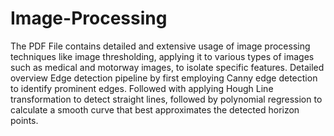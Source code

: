 # Image-Processing
The PDF File contains detailed and extensive usage of image processing techniques like image thresholding, applying it to various types of images such as medical and
motorway images, to isolate specific features. Detailed overview Edge detection pipeline by first employing Canny edge detection to identify prominent edges. Followed with applying Hough Line transformation to detect straight lines, followed by polynomial regression to calculate a smooth curve that best approximates the detected horizon points.
